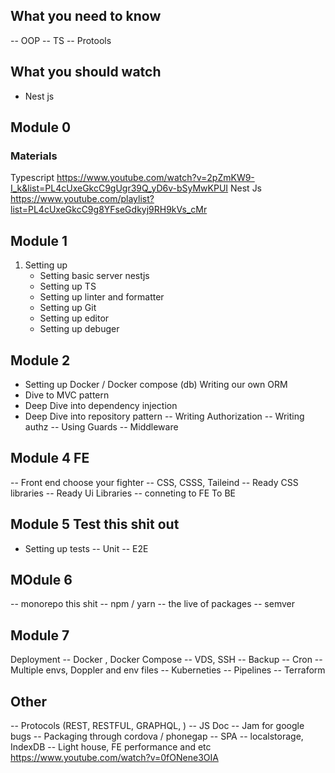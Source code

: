 ## What you need to know
-- OOP
-- TS 
-- Protools
## What you should watch
- Nest js

## Module 0


### Materials
 Typescript https://www.youtube.com/watch?v=2pZmKW9-I_k&list=PL4cUxeGkcC9gUgr39Q_yD6v-bSyMwKPUI
 Nest Js https://www.youtube.com/playlist?list=PL4cUxeGkcC9g8YFseGdkyj9RH9kVs_cMr

## Module 1
1. Setting up
    - Setting basic server nestjs
    - Setting up TS
    - Setting up linter and formatter
    - Setting up Git
    - Setting up editor
    - Setting up debuger

## Module 2
- Setting up Docker / Docker compose (db)
Writing our own ORM
 - Dive to MVC pattern
 - Deep Dive into dependency injection
 - Deep Dive into repository pattern
-- Writing Authorization
-- Writing authz
-- Using Guards
-- Middleware

## Module 4 FE
-- Front end choose your fighter
-- CSS, CSSS,  Taileind
-- Ready CSS libraries
-- Ready Ui Libraries
-- conneting to FE To BE

## Module 5 Test this shit out
- Setting up tests
-- Unit
-- E2E

## MOdule 6
-- monorepo this shit
-- npm / yarn
-- the live of packages
-- semver

## Module 7
Deployment
-- Docker , Docker Compose
-- VDS,  SSH
-- Backup 
-- Cron
-- Multiple envs, Doppler and env files
-- Kuberneties
-- Pipelines
-- Terraform



## Other 
-- Protocols (REST, RESTFUL, GRAPHQL, ) 
-- JS Doc
-- Jam for google bugs 
-- Packaging through cordova / phonegap
-- SPA
-- localstorage, IndexDB
-- Light house, FE performance and etc https://www.youtube.com/watch?v=0fONene3OIA


